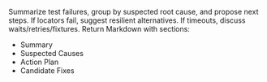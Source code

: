 Summarize test failures, group by suspected root cause, and propose next steps.
If locators fail, suggest resilient alternatives. If timeouts, discuss waits/retries/fixtures.
Return Markdown with sections:
- Summary
- Suspected Causes
- Action Plan
- Candidate Fixes
